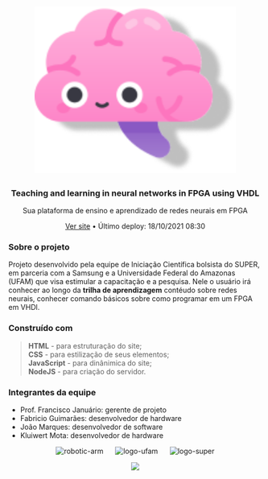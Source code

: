 

<h1 align="center">
 <img src="https://github.com/kluiwert/Meu-primeiro-repositorio/blob/main/public/img/mental-health.png" alt="logo" width="400">
</h1>
<h3 align="center"> Teaching and learning in neural networks in FPGA using VHDL </h3>
<p align="center">Sua plataforma de ensino e aprendizado de redes neurais em FPGA</p>
<p align="center">
<a href="https://networkneural.herokuapp.com/">Ver site</a> • Último deploy: 18/10/2021 08:30
</p>

### Sobre o projeto

<p> Projeto desenvolvido pela equipe de Iniciação Científica bolsista do SUPER, em parceria com a Samsung e a Universidade Federal do Amazonas (UFAM) que visa estimular a capacitação e a pesquisa. Nele o usuário irá conhecer ao longo da <b>trilha de aprendizagem</b> contéudo sobre redes neurais, conhecer comando básicos sobre como programar em um FPGA em VHDl. </p>

### Construído com

<blockquote>
 <b>HTML</b> - para estruturação do site;<br>
 <b>CSS</b> - para estilização de seus elementos;<br>
 <b>JavaScript</b> - para dinânimica do site;<br>
 <b>NodeJS</b> - para criação do servidor.
</blockquote>

### Integrantes da equipe

- Prof. Francisco Januário: gerente de projeto <br>
- Fabricio Guimarães: desenvolvedor de hardware <br>
- João Marques: desenvolvedor de software <br>
- Kluiwert Mota: desenvolvedor de hardware

<p align="center">
 <img src="https://github.com/carolsbraz/educational-armblock/blob/main/src/robotic-arm.png?raw=true" alt="robotic-arm" height="70">&nbsp&nbsp&nbsp&nbsp&nbsp
 <img src="https://github.com/carolsbraz/educational-armblock/blob/main/src/logo-ufam.png?raw=true" alt="logo-ufam" height="70">&nbsp&nbsp&nbsp&nbsp&nbsp
 <img src="https://github.com/carolsbraz/educational-armblock/blob/main/src/logo-super.png?raw=true" alt="logo-super" height="70">
</p>

<p align="center">
<img src="https://forthebadge.com/images/badges/built-with-science.svg">
</p>